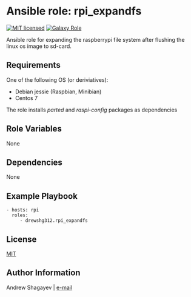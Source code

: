 Ansible role: rpi_expandfs
=========

[![MIT licensed][mit-badge]][mit-link]
[![Galaxy Role][role-badge]][galaxy-link]

Ansible role for expanding the raspberrypi file system after flushing the linux os image to sd-card.

Requirements
------------

One of the following OS (or deriviatives):
 - Debian jessie (Raspbian, Minibian)
 - Centos 7

The role installs *parted* and *raspi-config* packages as dependencies

Role Variables
--------------

None

Dependencies
------------

None

Example Playbook
----------------

    - hosts: rpi
      roles:
         - drewshg312.rpi_expandfs

License
-------

[MIT][mit-link]

Author Information
------------------

Andrew Shagayev | [e-mail](mailto:drewshg@gmail.com)

[role-badge]: https://img.shields.io/badge/role-drew--kun.rpi__expandfs-green.svg
[galaxy-link]: https://galaxy.ansible.com/drew-kun/rpi_expandfs/
[mit-badge]: https://img.shields.io/badge/license-MIT-blue.svg
[mit-link]: https://raw.githubusercontent.com/drew-kun/ansible-rpi_expandfs/master/LICENSE

